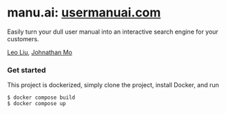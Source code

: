 # manu.ai: [usermanuai.com](https://www.leohliu.com)
Easily turn your dull user manual into an interactive search engine for your customers.

[Leo Liu](https://www.leohliu.com), [Johnathan Mo](https://github.com/23jmo)

### Get started
This project is dockerized, simply clone the project, install Docker, and run
```
$ docker compose build
$ docker compose up
```
